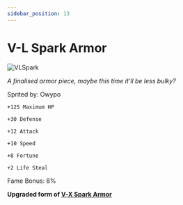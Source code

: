 ```yaml
---
sidebar_position: 13
---
```


# V-L Spark Armor

![VLSpark](https://vwiki.valorserver.com/api/item/picture/v-l%20spark%20armor)

<i>A finalised armor piece, maybe this time it'll be less bulky?</i>

Sprited by: Owypo

    +125 Maximum HP
    
    +30 Defense
    
    +12 Attack
    
    +10 Speed
    
    +8 Fortune
    
    +2 Life Steal
    
Fame Bonus: 8%

**Upgraded form of [V-X Spark Armor](https://wiki.valorserver.com/docs/items/armors/heavys/ut/vx_spark_armor)**
